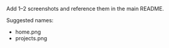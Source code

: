 Add 1–2 screenshots and reference them in the main README.

Suggested names:
- home.png
- projects.png

